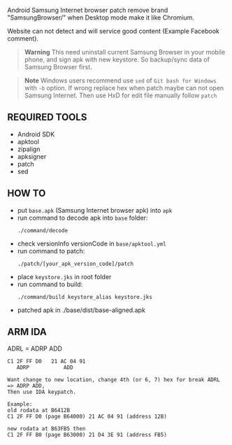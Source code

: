 Android Samsung Internet browser patch remove brand "SamsungBrowser/" when Desktop mode make it like Chromium.

Website can not detect and will service good content (Example Facebook comment).

> **Warning**
> This need uninstall current Samsung Browser in your mobile phone, and sign apk with new keystore. So backup/sync data of Samsung Browser first.

> **Note**
> Windows users recommend use `sed` of `Git bash for Windows` with `-b` option. If wrong replace hex when patch maybe can not open Samsung Internet. Then use HxD for edit file manually follow `patch`

## REQUIRED TOOLS

- Android SDK
- apktool
- zipalign
- apksigner
- patch
- sed

## HOW TO

- put `base.apk` (Samsung Internet browser apk) into `apk`
- run command to decode apk into `base` folder:
    ```
    ./command/decode
    ```
- check versionInfo versionCode in `base/apktool.yml`
- run command to patch:
    ```
    ./patch/[your_apk_version_code]/patch
    ```
- place `keystore.jks` in root folder
- run command to build:
    ```
    ./command/build keystore_alias keystore.jks
    ```
- patched apk in ./base/dist/base-aligned.apk

## ARM IDA

ADRL = ADRP ADD

```
C1 2F FF D0   21 AC 04 91
   ADRP           ADD

Want change to new location, change 4th (or 6, 7) hex for break ADRL => ADRP ADD,
Then use IDA keypatch.
```

```
Example:
old rodata at B6412B
C1 2F FF D0 (page B64000) 21 AC 04 91 (address 12B)

new rodata at B63FB5 then
C1 2F FF B0 (page B63000) 21 D4 3E 91 (address FB5)
```

